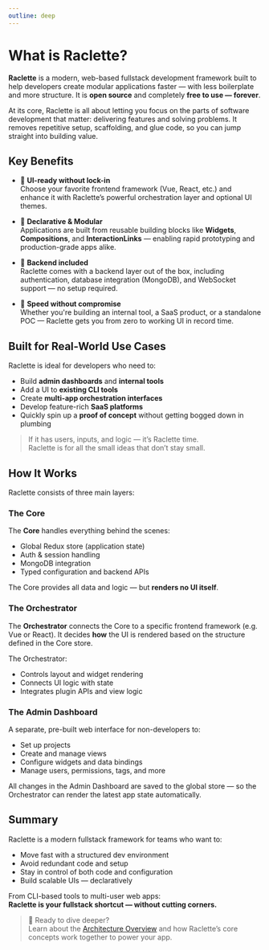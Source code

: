 ```yaml
---
outline: deep
---
```


# What is Raclette?

**Raclette** is a modern, web-based fullstack development framework built to help developers create modular applications faster — with less boilerplate and more structure. It is **open source** and completely **free to use — forever**.

At its core, Raclette is all about letting you focus on the parts of software development that matter: delivering features and solving problems. It removes repetitive setup, scaffolding, and glue code, so you can jump straight into building value.

## Key Benefits

- 🔧 **UI-ready without lock-in**  
  Choose your favorite frontend framework (Vue, React, etc.) and enhance it with Raclette’s powerful orchestration layer and optional UI themes.

- 🧱 **Declarative & Modular**  
  Applications are built from reusable building blocks like **Widgets**, **Compositions**, and **InteractionLinks** — enabling rapid prototyping and production-grade apps alike.

- 🔗 **Backend included**  
  Raclette comes with a backend layer out of the box, including authentication, database integration (MongoDB), and WebSocket support — no setup required.

- 🚀 **Speed without compromise**  
  Whether you're building an internal tool, a SaaS product, or a standalone POC — Raclette gets you from zero to working UI in record time.

## Built for Real-World Use Cases

Raclette is ideal for developers who need to:

- Build **admin dashboards** and **internal tools**
- Add a UI to **existing CLI tools**
- Create **multi-app orchestration interfaces**
- Develop feature-rich **SaaS platforms**
- Quickly spin up a **proof of concept** without getting bogged down in plumbing

> If it has users, inputs, and logic — it’s Raclette time.  
> Raclette is for all the small ideas that don’t stay small.

## How It Works

Raclette consists of three main layers:

### The Core

The **Core** handles everything behind the scenes:

- Global Redux store (application state)
- Auth & session handling
- MongoDB integration
- Typed configuration and backend APIs

The Core provides all data and logic — but **renders no UI itself**.

### The Orchestrator

The **Orchestrator** connects the Core to a specific frontend framework (e.g. Vue or React). It decides **how** the UI is rendered based on the structure defined in the Core store.

The Orchestrator:

- Controls layout and widget rendering
- Connects UI logic with state
- Integrates plugin APIs and view logic

### The Admin Dashboard

A separate, pre-built web interface for non-developers to:

- Set up projects
- Create and manage views
- Configure widgets and data bindings
- Manage users, permissions, tags, and more

All changes in the Admin Dashboard are saved to the global store — so the Orchestrator can render the latest app state automatically.

## Summary

Raclette is a modern fullstack framework for teams who want to:

- Move fast with a structured dev environment
- Avoid redundant code and setup
- Stay in control of both code and configuration
- Build scalable UIs — declaratively

From CLI-based tools to multi-user web apps:  
**Raclette is your fullstack shortcut — without cutting corners.**

> 🔗 Ready to dive deeper?  
> Learn about the [Architecture Overview](/guide/introduction/architecture.md) and how Raclette’s core concepts work together to power your app.
